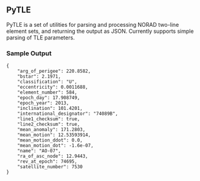 ## PyTLE

PyTLE is a set of utilities for parsing and processing NORAD two-line element sets, and returning the output as JSON.
Currently supports simple parsing of TLE parameters.  

### Sample Output

    {
        "arg_of_perigee": 220.8582, 
        "bstar": 2.1971, 
        "classification": "U", 
        "eccentricity": 0.0011688, 
        "element_number": 584, 
        "epoch_day": 17.908749, 
        "epoch_year": 2013, 
        "inclination": 101.4201, 
        "international_designator": "74089B", 
        "line1_checksum": true, 
        "line2_checksum": true, 
        "mean_anomaly": 171.2803, 
        "mean_motion": 12.53593914, 
        "mean_motion_ddot": 0.0, 
        "mean_motion_dot": -1.6e-07, 
        "name": "AO-07", 
        "ra_of_asc_node": 12.9443, 
        "rev_at_epoch": 74695, 
        "satellite_number": 7530
    }

